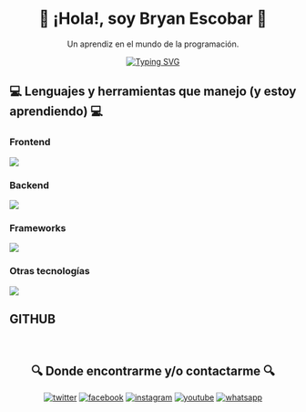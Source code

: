<h1 align="center">🐺 ¡Hola!, soy Bryan Escobar 🐺</h1>
<p align="center">Un aprendiz en el mundo de la programación.</p>
<p align="center">
<a href="https://git.io/typing-svg"><img src="https://readme-typing-svg.herokuapp.com?font=Ubuntu&weight=800&size=25&duration=3000&pause=1000&color=F70000&center=true&vCenter=true&random=false&width=435&lines=T%C3%A9cnico+en+Sistemas;T%C3%A9cnico+en+Dise%C3%B1o+Grafico;Tecn%C3%B3logo+en+ADSO;Ganoso+de+aprender+%3AD" alt="Typing SVG" /></a>

<br>

<img src="https://media4.giphy.com/media/v1.Y2lkPTc5MGI3NjExMHR4Y2M5YTI4YWs4c2U3bGI2NXNtbmdvYnNjaGR2MzZyenJiNHUwcSZlcD12MV9pbnRlcm5hbF9naWZfYnlfaWQmY3Q9Zw/IgtOuXZ6dnuTu/giphy.webp" alt="">

<h2>💻 Lenguajes y herramientas que manejo (y estoy aprendiendo) 💻</h2>
<h3>Frontend</h3>
</p>
<a href="">
    <img src="https://skillicons.dev/icons?i=css,html&perline=12" />
</a>
<h3>Backend</h3>
<a href="">
    <img src="https://skillicons.dev/icons?i=py,js,php&perline=12" />
</a>
<h3>Frameworks</h3>
<a href="">
    <img src="https://skillicons.dev/icons?i=bootstrap&perline=12" />
</a>
<h3>Otras tecnologías</h3>
<a href="">
    <img src="https://skillicons.dev/icons?i=ai,ps,git,github,figma&perline=12" />
</a>
<h2>GITHUB</h2>
<div>
    <img style="display: inline-block;" src="https://github-readme-stats.vercel.app/api?username=BryanEscobar638&theme=dark&show_icons=true&hide_border=true&count_private=true" alt="">
    <img style="display: inline-block; vertical-align: top;" src="https://github-readme-stats.vercel.app/api/top-langs/?username=BryanEscobar638&theme=dark&show_icons=true&hide_border=true&layout=compact" alt="">
</div>

<h2 align="center" >🔍 Donde encontrarme y/o contactarme 🔍</h2>
<p align="center" ><a target="_blank" href="https://twitter.com/TheWolf6388" style="display: inline-block;"><img src="https://img.shields.io/badge/twitter-x?style=for-the-badge&logo=x&logoColor=white&color=%230f1419" alt="twitter" /></a>
<a target="_blank" href="https://www.facebook.com/bryanandrei.escobarvalencia" style="display: inline-block;"><img src="https://img.shields.io/badge/facebook-logo?style=for-the-badge&logo=facebook&logoColor=white&color=%230866ff" alt="facebook" /></a>
<a target="_blank" href="https://www.instagram.com/thewolf6388/" style="display: inline-block;"><img src="https://img.shields.io/badge/instagram-logo?style=for-the-badge&logo=instagram&logoColor=white&color=%23F35369" alt="instagram" /></a>
<a target="_blank" href="https://www.youtube.com/channel/UCrw1_hGpe4u9a3qQpPU7Ejw" style="display: inline-block;"><img src="https://img.shields.io/badge/youtube-logo?style=for-the-badge&logo=youtube&logoColor=white&color=%23cc0000" alt="youtube" /></a>
<a target="_blank" href="https://wa.me/573224572659?text=Hola!%20vengo%20desde%20tu%20perfil%20de%20github!" style="display: inline-block;"><img src="https://img.shields.io/badge/WhatsApp-25D366?style=for-the-badge&logo=whatsapp&logoColor=white" alt="whatsapp" /></a></p>
